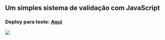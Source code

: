 ## Um simples sistema de validação com JavaScript

### Deploy para teste: <a href="https://vitor7rs.github.io/number_test/">Aqui</a>

<div>
  <img src="https://i.imgur.com/GjbB7z3.png">
</div>
